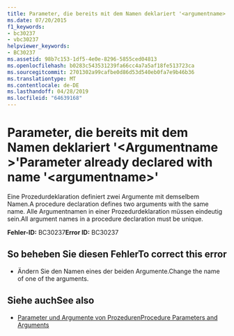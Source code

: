 ```yaml
---
title: Parameter, die bereits mit dem Namen deklariert '<argumentname>'
ms.date: 07/20/2015
f1_keywords:
- bc30237
- vbc30237
helpviewer_keywords:
- BC30237
ms.assetid: 98b7c153-1df5-4e0e-8296-5855ced04813
ms.openlocfilehash: b0283c543531239fa66cc4a7a5af18fe513723ca
ms.sourcegitcommit: 2701302a99cafbe0d86d53d540eb0fa7e9b46b36
ms.translationtype: MT
ms.contentlocale: de-DE
ms.lasthandoff: 04/28/2019
ms.locfileid: "64639168"
---
```

# <a name="parameter-already-declared-with-name-argumentname"></a><span data-ttu-id="8561d-102">Parameter, die bereits mit dem Namen deklariert '\<Argumentname >'</span><span class="sxs-lookup"><span data-stu-id="8561d-102">Parameter already declared with name '\<argumentname>'</span></span>
<span data-ttu-id="8561d-103">Eine Prozedurdeklaration definiert zwei Argumente mit demselbem Namen.</span><span class="sxs-lookup"><span data-stu-id="8561d-103">A procedure declaration defines two arguments with the same name.</span></span> <span data-ttu-id="8561d-104">Alle Argumentnamen in einer Prozedurdeklaration müssen eindeutig sein.</span><span class="sxs-lookup"><span data-stu-id="8561d-104">All argument names in a procedure declaration must be unique.</span></span>  
  
 <span data-ttu-id="8561d-105">**Fehler-ID:** BC30237</span><span class="sxs-lookup"><span data-stu-id="8561d-105">**Error ID:** BC30237</span></span>  
  
## <a name="to-correct-this-error"></a><span data-ttu-id="8561d-106">So beheben Sie diesen Fehler</span><span class="sxs-lookup"><span data-stu-id="8561d-106">To correct this error</span></span>  
  
- <span data-ttu-id="8561d-107">Ändern Sie den Namen eines der beiden Argumente.</span><span class="sxs-lookup"><span data-stu-id="8561d-107">Change the name of one of the arguments.</span></span>  
  
## <a name="see-also"></a><span data-ttu-id="8561d-108">Siehe auch</span><span class="sxs-lookup"><span data-stu-id="8561d-108">See also</span></span>

- [<span data-ttu-id="8561d-109">Parameter und Argumente von Prozeduren</span><span class="sxs-lookup"><span data-stu-id="8561d-109">Procedure Parameters and Arguments</span></span>](../../visual-basic/programming-guide/language-features/procedures/procedure-parameters-and-arguments.md)
